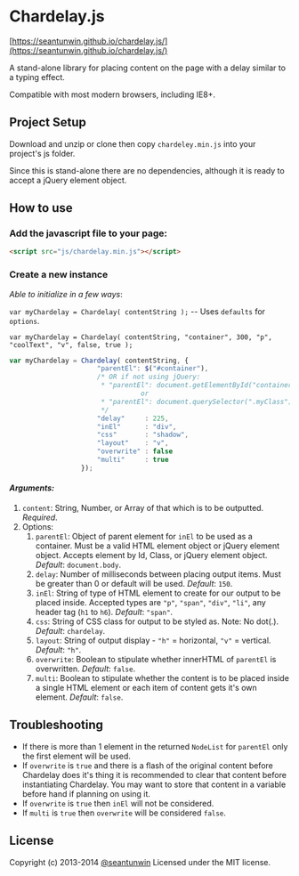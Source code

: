 # Chardelay.js
[https://seantunwin.github.io/chardelay.js/](https://seantunwin.github.io/chardelay.js/)

A stand-alone library for placing content on the page with a delay similar to a typing effect.

Compatible with most modern browsers, including IE8+.

## Project Setup

Download and unzip or clone then copy `chardeley.min.js` into your project's js folder.

Since this is stand-alone there are no dependencies, although it is ready to accept a jQuery element object.

## How to use

### Add the javascript file to your page:

```html
<script src="js/chardelay.min.js"></script>
```

### Create a new instance

_Able to initialize in a few ways_:

`var myChardelay = Chardelay( contentString );` -- Uses `defaults` for `options`.

`var myChardelay = Chardelay( contentString, "container", 300, "p", "coolText", "v", false, true );`

```js
var myChardelay = Chardelay( contentString, {
                      "parentEl": $("#container"),
                      /* OR if not using jQuery:
                       * "parentEl": document.getElementById("container")
                                 or
                       * "parentEl": document.querySelector(".myClass")
                       */
                      "delay"     : 225,
                      "inEl"      : "div",
                      "css"       : "shadow",
                      "layout"    : "v",
                      "overwrite" : false
                      "multi"     : true
                  });
```

#### _Arguments:_

1. `content`: String, Number, or Array of that which is to be outputted. _Required_.
2. Options:
    1. `parentEl`: Object of parent element for `inEl` to be used as a container. Must be a valid HTML element object or jQuery element object. Accepts element by Id, Class, or jQuery element object. _Default_: `document.body`.
    2. `delay`: Number of milliseconds between placing output items. Must be greater than 0 or default will be used. _Default_: `150`.
    3. `inEl`: String of type of HTML element to create for our output to be placed inside. Accepted types are `"p"`, `"span"`, `"div"`, `"li"`, any header tag (`h1` to `h6`). _Default_: `"span"`.
    4. `css`: String of CSS class for output to be styled as. Note: No dot(.). _Default_: `chardelay`.
    5. `layout`: String of output display - `"h"` = horizontal, `"v"` = vertical. _Default_: `"h"`.
    6. `overwrite`: Boolean to stipulate whether innerHTML of `parentEl` is overwritten. _Default_: `false`.
    7. `multi`: Boolean to stipulate whether the content is to be placed inside a single HTML element or each item of content gets it's own element. _Default_: `false`.


## Troubleshooting

* If there is more than 1 element in the returned `NodeList` for `parentEl` only the first element will be used.
* If `overwrite` is `true` and there is a flash of the original content before Chardelay does it's thing it is recommended to clear that content before instantiating Chardelay. You may want to store that content in a variable before hand if planning on using it.
* If `overwrite` is `true` then `inEl` will not be considered.
* If `multi` is `true` then `overwrite` will be considered `false`.

## License

Copyright (c) 2013-2014 [@seantunwin](https://twitter.com/seantunwin) Licensed under the MIT license.
